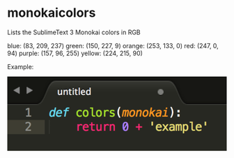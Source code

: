 # monokaicolors
Lists the SublimeText 3 Monokai colors in RGB

blue: (83, 209, 237)
green: (150, 227, 9)
orange: (253, 133, 0)
red: (247, 0, 94)
purple: (157, 96, 255)
yellow: (224, 215, 90)

Example:

![Monokai](https://raw.githubusercontent.com/cgoecknerwald/monokaicolors/master/example.png)